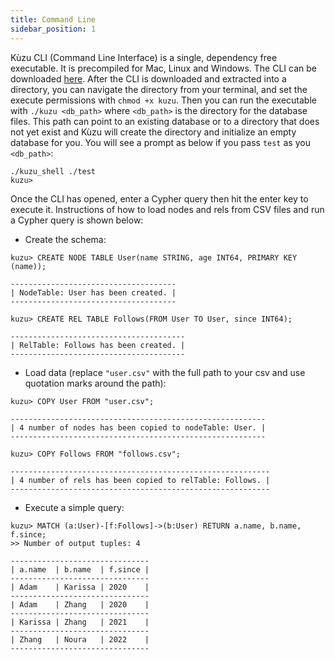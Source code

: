 ```yaml
---
title: Command Line
sidebar_position: 1
---
```


Kùzu CLI (Command Line Interface) is a single, dependency free executable. It is precompiled for Mac, Linux and Windows. The CLI can be downloaded [here](https://github.com/kuzudb/kuzu/releases/latest). After the CLI is downloaded and extracted into a directory, you can navigate the directory from your terminal, and set the execute permissions with `chmod +x kuzu`. Then you can run the executable with `./kuzu <db_path>` where `<db_path>` is the directory for the database files. This path can point to an existing database or to a directory that does not yet exist and Kùzu will create the directory and initialize an empty database for you. You will see a prompt as below if you pass `test` as you `<db_path>`:

```
./kuzu_shell ./test
kuzu> 
```

Once the CLI has opened, enter a Cypher query then hit the enter key to execute it. Instructions of how to load nodes and rels from CSV files 
and run a Cypher query is shown below:
- Create the schema:

```
kuzu> CREATE NODE TABLE User(name STRING, age INT64, PRIMARY KEY (name));

-------------------------------------
| NodeTable: User has been created. |
-------------------------------------

kuzu> CREATE REL TABLE Follows(FROM User TO User, since INT64);

---------------------------------------
| RelTable: Follows has been created. |
---------------------------------------
```

- Load data (replace `"user.csv"` with the full path to your csv and use quotation marks around the path):

```
kuzu> COPY User FROM "user.csv";

---------------------------------------------------------
| 4 number of nodes has been copied to nodeTable: User. |
---------------------------------------------------------

kuzu> COPY Follows FROM "follows.csv";

----------------------------------------------------------
| 4 number of rels has been copied to relTable: Follows. |
----------------------------------------------------------
```

- Execute a simple query:

```
kuzu> MATCH (a:User)-[f:Follows]->(b:User) RETURN a.name, b.name, f.since;
>> Number of output tuples: 4

-------------------------------
| a.name  | b.name  | f.since |
-------------------------------
| Adam    | Karissa | 2020    |
-------------------------------
| Adam    | Zhang   | 2020    |
-------------------------------
| Karissa | Zhang   | 2021    |
-------------------------------
| Zhang   | Noura   | 2022    |
-------------------------------
```
